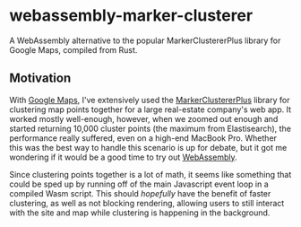# webassembly-marker-clusterer
A WebAssembly alternative to the popular MarkerClustererPlus library for Google Maps, compiled from Rust.

## Motivation
With [Google Maps](https://developers.google.com/maps/documentation/javascript/marker-clustering), I've extensively used the [MarkerClustererPlus](https://github.com/googlemaps/v3-utility-library/tree/master/markerclustererplus) library for clustering map points together for a large real-estate company's web app. It worked mostly well-enough, however, when we zoomed out enough and started returning 10,000 cluster points (the maximum from Elastisearch), the performance really suffered, even on a high-end MacBook Pro. Whether this was the best way to handle this scenario is up for debate, but it got me wondering if it would be a good time to try out [WebAssembly](https://developer.mozilla.org/en-US/docs/WebAssembly).

Since clustering points together is a lot of math, it seems like something that could be sped up by running off of the main Javascript event loop in a compiled Wasm script. This should *hopefully* have the benefit of faster clustering, as well as not blocking rendering, allowing users to still interact with the site and map while clustering is happening in the background.
